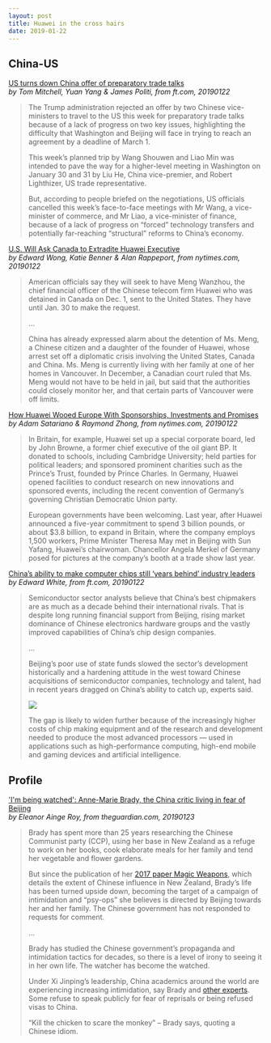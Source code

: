 ```yaml
---
layout: post
title: Huawei in the cross hairs
date: 2019-01-22
---
```


## China-US

[US turns down China offer of preparatory trade talks](https://www.ft.com/content/466cc9e2-1e4c-11e9-b126-46fc3ad87c65) <br> *by Tom Mitchell, Yuan Yang & James Politi, from ft.com, 20190122*

> The Trump administration rejected an offer by two Chinese vice-ministers to travel to the US this week for preparatory trade talks because of a lack of progress on two key issues, highlighting the difficulty that Washington and Beijing will face in trying to reach an agreement by a deadline of March 1.
>
> This week’s planned trip by Wang Shouwen and Liao Min was intended to pave the way for a higher-level meeting in Washington on January 30 and 31 by Liu He, China vice-premier, and Robert Lighthizer, US trade representative. 
>
> But, according to people briefed on the negotiations, US officials cancelled this week’s face-to-face meetings with Mr Wang, a vice-minister of commerce, and Mr Liao, a vice-minister of finance, because of a lack of progress on “forced” technology transfers and potentially far-reaching “structural” reforms to China’s economy. 

[U.S. Will Ask Canada to Extradite Huawei Executive](https://www.nytimes.com/2019/01/22/us/politics/meng-wanzhou-extradition.html) <br> *by Edward Wong, Katie Benner & Alan Rappeport, from nytimes.com, 20190122*

> American officials say they will seek to have Meng Wanzhou, the chief financial officer of the Chinese telecom firm Huawei who was detained in Canada on Dec. 1, sent to the United States. They have until Jan. 30 to make the request.
>
> ...
>
> China has already expressed alarm about the detention of Ms. Meng, a Chinese citizen and a daughter of the founder of Huawei, whose arrest set off a diplomatic crisis involving the United States, Canada and China. Ms. Meng is currently living with her family at one of her homes in Vancouver. In December, a Canadian court ruled that Ms. Meng would not have to be held in jail, but said that the authorities could closely monitor her, and that certain parts of Vancouver were off limits.

[How Huawei Wooed Europe With Sponsorships, Investments and Promises](https://www.nytimes.com/2019/01/22/technology/huawei-europe-china.html) <br> *by Adam Satariano & Raymond Zhong, from nytimes.com, 20190122*

> In Britain, for example, Huawei set up a special corporate board, led by John Browne, a former chief executive of the oil giant BP. It donated to schools, including Cambridge University; held parties for political leaders; and sponsored prominent charities such as the Prince’s Trust, founded by Prince Charles. In Germany, Huawei opened facilities to conduct research on new innovations and sponsored events, including the recent convention of Germany’s governing Christian Democratic Union party.
>
> European governments have been welcoming. Last year, after Huawei announced a five-year commitment to spend 3 billion pounds, or about $3.8 billion, to expand in Britain, where the company employs 1,500 workers, Prime Minister Theresa May met in Beijing with Sun Yafang, Huawei’s chairwoman. Chancellor Angela Merkel of Germany posed for pictures at the company’s booth at a trade show last year.

[China’s ability to make computer chips still ‘years behind’ industry leaders](https://www.ft.com/content/a002a9e4-1a42-11e9-b93e-f4351a53f1c3) <br> *by Edward White, from ft.com, 20190122*

> Semiconductor sector analysts believe that China’s best chipmakers are as much as a decade behind their international rivals. That is despite long running financial support from Beijing, rising market dominance of Chinese electronics hardware groups and the vastly improved capabilities of China’s chip design companies.
>
> ...
>
> Beijing’s poor use of state funds slowed the sector’s development historically and a hardening attitude in the west toward Chinese acquisitions of semiconductor companies, technology and talent, had in recent years dragged on China’s ability to catch up, experts said.
>
> ![](https://www.ft.com/__origami/service/image/v2/images/raw/http%3A%2F%2Fcom.ft.imagepublish.upp-prod-us.s3.amazonaws.com%2F571f931a-1d38-11e9-b126-46fc3ad87c65?source=next&fit=scale-down&quality=highest&width=700)
>
> The gap is likely to widen further because of the increasingly higher costs of chip making equipment and of the research and development needed to produce the most advanced processors — used in applications such as high-performance computing, high-end mobile and gaming devices and artificial intelligence.

## Profile

['I'm being watched': Anne-Marie Brady, the China critic living in fear of Beijing](https://www.theguardian.com/world/2019/jan/23/im-being-watched-anne-marie-brady-the-china-critic-living-in-fear-of-beijing) <br> *by Eleanor Ainge Roy, from theguardian.com, 20190123*

> Brady has spent more than 25 years researching the Chinese Communist party (CCP), using her base in New Zealand as a refuge to work on her books, cook elaborate meals for her family and tend her vegetable and flower gardens.
>
> But since the publication of her [2017 paper Magic Weapons](https://www.wilsoncenter.org/sites/default/files/magic_weapons.pdf), which details the extent of Chinese influence in New Zealand, Brady’s life has been turned upside down, becoming the target of a campaign of intimidation and “psy-ops” she believes is directed by Beijing towards her and her family. The Chinese government has not responded to requests for comment.
>
> ...
>
> Brady has studied the Chinese government’s propaganda and intimidation tactics for decades, so there is a level of irony to seeing it in her own life. The watcher has become the watched.
>
> Under Xi Jinping’s leadership, China academics around the world are experiencing increasing intimidation, say Brady and [other experts](https://www.insidehighered.com/news/2018/01/03/scholars-and-politicians-raise-concerns-about-chinese-governments-influence-over). Some refuse to speak publicly for fear of reprisals or being refused visas to China.
>
> “Kill the chicken to scare the monkey” – Brady says, quoting a Chinese idiom.